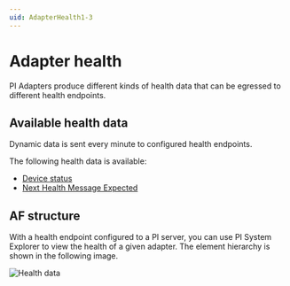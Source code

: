 ```yaml
---
uid: AdapterHealth1-3
---
```


# Adapter health

PI Adapters produce different kinds of health data that can be egressed to different health endpoints.

## Available health data

Dynamic data is sent every minute to configured health endpoints.

The following health data is available:

- [Device status](xref:DeviceStatus1-3)
- [Next Health Message Expected](xref:NextHealthMessageExpected1-3)

## AF structure

With a health endpoint configured to a PI server, you can use PI System Explorer to view the health of a given adapter. The element hierarchy is shown in the following image.

![Health data](../images/health-data.PNG)